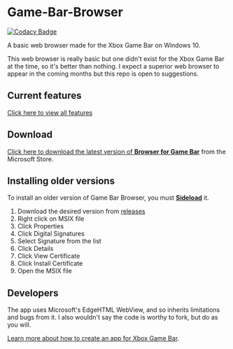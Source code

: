 # Game-Bar-Browser

[![Codacy Badge](https://api.codacy.com/project/badge/Grade/0ba0377d699a4a20a53829efe3e5d553)](https://app.codacy.com/manual/dynamiquel/Game-Bar-Browser?utm_source=github.com&utm_medium=referral&utm_content=dynamiquel/Game-Bar-Browser&utm_campaign=Badge_Grade_Dashboard)

A basic web browser made for the Xbox Game Bar on Windows 10.

This web browser is really basic but one didn't exist for the Xbox Game Bar at the time, so it's better than nothing. I expect a superior web browser to appear in the coming months but this repo is open to suggestions.

## Current features
[Click here to view all features](https://github.com/dynamiquel/Game-Bar-Browser/blob/master/RELEASES.md)

## Download
[Click here to download the latest version of **Browser for Game Bar**](https://www.microsoft.com/en-gb/p/browser-for-xbox-game-bar/9nk1cnb0nccx?irgwc=1&OCID=AID2000142_aff_7593_159229&tduid=%28ir__ywh0qxotpckftjqnxka03fe3c22xnsta9kwxk6l900%29%287593%29%28159229%29%28%29%28UUwpUdUnU77533YYmYb%29&irclickid=_ywh0qxotpckftjqnxka03fe3c22xnsta9kwxk6l900&activetab=pivot:overviewtab) from the Microsoft Store.

## Installing older versions
To install an older version of Game Bar Browser, you must [**Sideload**](https://docs.microsoft.com/en-us/previous-versions/windows/apps/bg126232(v=win.10)?redirectedfrom=MSDN) it.

1. Download the desired version from [releases](https://github.com/dynamiquel/Game-Bar-Browser/releases/)
2. Right click on MSIX file
3. Click Properties
4. Click Digital Signatures
5. Select Signature from the list
6. Click Details
7. Click View Certificate
8. Click Install Certificate
9. Open the MSIX file


## Developers
The app uses Microsoft's EdgeHTML WebView, and so inherits limitations and bugs from it. I also wouldn't say the code is worthy to fork, but do as you will.

[Learn more about how to create an app for Xbox Game Bar](https://docs.microsoft.com/en-us/gaming/game-bar/).
